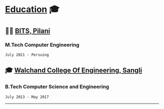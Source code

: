 # [Education](#education) 🎓 

## 🧑‍🎓 [BITS, Pilani](https://bits-pilani-wilp.ac.in/m-tech/software-engineering.php)
### M.Tech Computer Engineering
`July 2021 - Persuing`

## 🎓 [Walchand College Of Engineering, Sangli](http://www.walchandsangli.ac.in/)
### B.Tech Computer Science and Engineering
`July 2013 - May 2017`

---